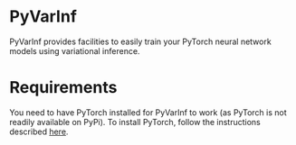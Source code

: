 # PyVarInf
PyVarInf provides facilities to easily train your PyTorch neural network
models using variational inference.

# Requirements
You need to have PyTorch installed for PyVarInf to work (as PyTorch is not
readily available on PyPi). To install PyTorch, follow the instructions described
[here](http://pytorch.org/#pip-install-pytorch).
